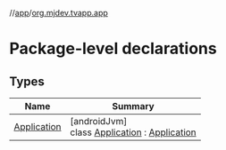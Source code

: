 //[app](../../index.md)/[org.mjdev.tvapp.app](index.md)

# Package-level declarations

## Types

| Name | Summary |
|---|---|
| [Application](-application/index.md) | [androidJvm]<br>class [Application](-application/index.md) : [Application](https://developer.android.com/reference/kotlin/android/app/Application.html) |

